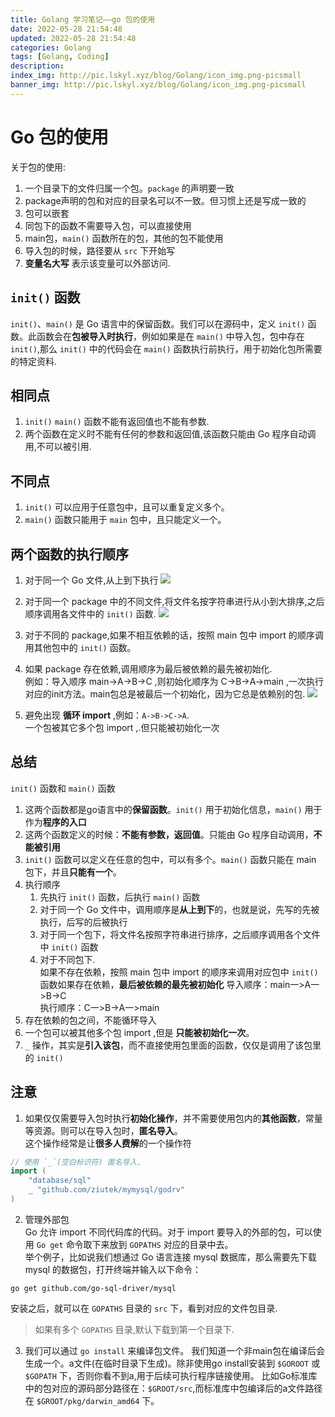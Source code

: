 ```yaml
---
title: Golang 学习笔记——go 包的使用
date: 2022-05-28 21:54:48
updated: 2022-05-28 21:54:48
categories: Golang
tags: [Golang, Coding]
description: 
index_img: http://pic.lskyl.xyz/blog/Golang/icon_img.png-picsmall
banner_img: http://pic.lskyl.xyz/blog/Golang/icon_img.png-picsmall
---
```


# Go 包的使用

关于包的使用:  

1. 一个目录下的文件归属一个包。`package` 的声明要一致  
2. package声明的包和对应的目录名可以不一致。但习惯上还是写成一致的  
3. 包可以嵌套  
4. 同包下的函数不需要导入包，可以直接使用  
5. main包，`main()` 函数所在的包，其他的包不能使用  
6. 导入包的时候，路径要从 `src` 下开始写  
7. **变量名大写** 表示该变量可以外部访问.

## `init()` 函数

`init()`、`main()` 是 Go 语言中的保留函数。我们可以在源码中，定义 `init()` 函数。此函数会在**包被导入时执行**，例如如果是在 `main()` 中导入包，包中存在 `init()`,那么 `init()` 中的代码会在 `main()` 函数执行前执行，用于初始化包所需要的特定资料.

## 相同点

1. `init()` `main()` 函数不能有返回值也不能有参数.  
2. 两个函数在定义时不能有任何的参数和返回值,该函数只能由 Go 程序自动调用,不可以被引用.

## 不同点

1. `init()` 可以应用于任意包中，且可以重复定义多个。  
2. `main()` 函数只能用于 `main` 包中，且只能定义一个。

## 两个函数的执行顺序

1. 对于同一个 Go 文件,从上到下执行
![](http://pic.lskyl.xyz/blog/Golang/package-1.png-picsmall)  

2. 对于同一个 package 中的不同文件,将文件名按字符串进行从小到大排序,之后顺序调用各文件中的 `init()` 函数.
![](http://pic.lskyl.xyz/blog/Golang/package-2.png-picsmall)  

3. 对于不同的 package,如果不相互依赖的话，按照 main 包中 import 的顺序调用其他包中的 `init()` 函数。

4. 如果 package 存在依赖,调用顺序为最后被依赖的最先被初始化.  
例如：导入顺序 main->A->B->C ,则初始化顺序为 C->B->A->main ,一次执行对应的init方法。main包总是被最后一个初始化，因为它总是依赖别的包.
![](http://pic.lskyl.xyz/blog/Golang/package-3.png-picsmall)  

5. 避免出现 **循环 import** ,例如：`A->B->C->A`.  
一个包被其它多个包 import ,.但只能被初始化一次  

## 总结

`init()` 函数和 `main()` 函数

1. 这两个函数都是go语言中的**保留函数**。`init()` 用于初始化信息，`main()` 用于作为**程序的入口**
2. 这两个函数定义的时候：**不能有参数，返回值**。只能由 Go 程序自动调用，**不能被引用**
3. `init()` 函数可以定义在任意的包中，可以有多个。`main()` 函数只能在 main 包下，并且**只能有一个**。
4. 执行顺序
   1. 先执行 `init()` 函数，后执行 `main()` 函数  
   2. 对于同一个 Go 文件中，调用顺序是**从上到下**的，也就是说，先写的先被执行，后写的后被执行  
   3. 对于同一个包下，将文件名按照字符串进行排序，之后顺序调用各个文件中 `init()` 函数  
   4. 对于不同包下.  
   如果不存在依赖，按照 main 包中 import 的顺序来调用对应包中   `init()` 函数如果存在依赖，**最后被依赖的最先被初始化**
   导入顺序：main一>A一>B->C  
   执行顺序：C一>B->A一>main  
5. 存在依赖的包之间，不能循环导入
6. 一个包可以被其他多个包 import ,但是 **只能被初始化一次**。  
7. `_` 操作，其实是**引入该包**，而不直接使用包里面的函数，仅仅是调用了该包里的 `init()`

## 注意

1. 如果仅仅需要导入包时执行**初始化操作**，并不需要使用包内的**其他函数**，常量等资源。则可以在导入包时，**匿名导入**。  
这个操作经常是让**很多人费解**的一个操作符  

```go
// 使用 `_`(空白标识符) 匿名导入.
import (
    "database/sql"
    _ "github.com/ziutek/mymysql/godrv"
)
```

2. 管理外部包  
Go 允许 import 不同代码库的代码。对于 import 要导入的外部的包，可以使用 `Go get` 命令取下来放到 `GOPATHS` 对应的目录中去。  
举个例子，比如说我们想通过 Go 语言连接 mysql 数据库，那么需要先下载 mysql 的数据包，打开终端并输入以下命令：  

```shell
go get github.com/go-sql-driver/mysql
```

安装之后，就可以在 `GOPATHS` 目录的 `src` 下，看到对应的文件包目录.
> 如果有多个 `GOPATHS` 目录,默认下载到第一个目录下.

3. 我们可以通过 `go install` 来编译包文件。
我们知道一个非main包在编译后会生成一个。a文件(在临时目录下生成)。除非使用go install安装到 `$GOROOT` 或 `$GOPATH` 下，否则你看不到a,用于后续可执行程序链接使用。
比如Go标准库中的包对应的源码部分路径在：`$GROOT/src`,而标准库中包编译后的a文件路径在 `$GROOT/pkg/darwin_amd64` 下。

